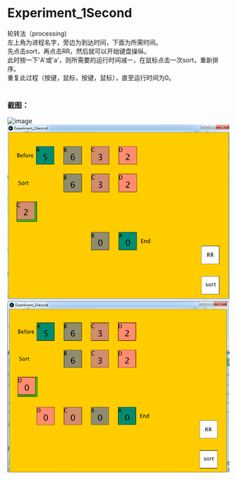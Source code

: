 # Experiment_1Second
轮转法（processing)</br>
左上角为进程名字，旁边为到达时间，下面为所需时间。</br>
先点击sort，再点击RR，然后就可以开始键盘操纵。</br>
此时按一下'A'或'a'，则所需要的运行时间减一，在鼠标点击一次sort，重新排序。</br>
重复此过程（按键，鼠标，按键，鼠标），直至运行时间为0。</br>
</br>
### 截图：
![image](http://github.com/1030514211/Experiment_1Second/raw/master/image/1.jpg)</br>
![image](http://github.com/1030514211/Experiment_1Second/raw/master/image/2.png)</br>
![image](http://github.com/1030514211/Experiment_1Second/raw/master/image/3.png)</br>
